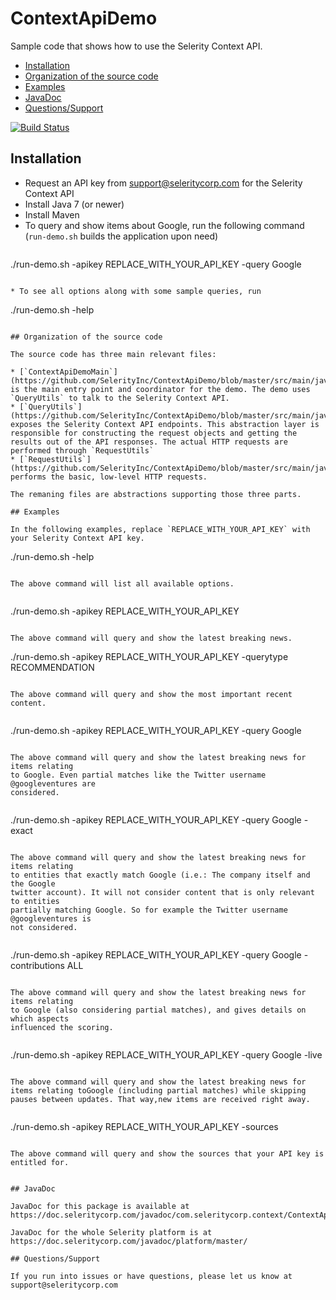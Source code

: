 # ContextApiDemo

Sample code that shows how to use the Selerity Context API.

* [Installation](#installation)
* [Organization of the source code](#organization-of-the-source-code)
* [Examples](#examples)
* [JavaDoc](#javadoc)
* [Questions/Support](#questionssupport)

[![Build Status](https://travis-ci.org/SelerityInc/ContextApiDemo.svg?branch=master)](https://travis-ci.org/SelerityInc/ContextApiDemo)

## Installation

* Request an API key from support@seleritycorp.com for the Selerity Context API
* Install Java 7 (or newer)
* Install Maven
* To query and show items about Google, run the following command (`run-demo.sh` builds the application upon need)
   ```
./run-demo.sh -apikey REPLACE_WITH_YOUR_API_KEY -query Google
```

* To see all options along with some sample queries, run
   ```
./run-demo.sh -help
```

## Organization of the source code

The source code has three main relevant files:

* [`ContextApiDemoMain`](https://github.com/SelerityInc/ContextApiDemo/blob/master/src/main/java/com/seleritycorp/context/ContextApiDemoMain.java) is the main entry point and coordinator for the demo. The demo uses `QueryUtils` to talk to the Selerity Context API.
* [`QueryUtils`](https://github.com/SelerityInc/ContextApiDemo/blob/master/src/main/java/com/seleritycorp/context/QueryUtils.java) exposes the Selerity Context API endpoints. This abstraction layer is responsible for constructing the request objects and getting the results out of the API responses. The actual HTTP requests are performed through `RequestUtils`
* [`RequestUtils`](https://github.com/SelerityInc/ContextApiDemo/blob/master/src/main/java/com/seleritycorp/context/RequestUtils.java) performs the basic, low-level HTTP requests.

The remaning files are abstractions supporting those three parts.

## Examples

In the following examples, replace `REPLACE_WITH_YOUR_API_KEY` with your Selerity Context API key.

```
./run-demo.sh -help
```

The above command will list all available options.


```
./run-demo.sh -apikey REPLACE_WITH_YOUR_API_KEY
```

The above command will query and show the latest breaking news.

```
./run-demo.sh -apikey REPLACE_WITH_YOUR_API_KEY -querytype RECOMMENDATION
```

The above command will query and show the most important recent content.


```
./run-demo.sh -apikey REPLACE_WITH_YOUR_API_KEY -query Google
```

The above command will query and show the latest breaking news for items relating
to Google. Even partial matches like the Twitter username @googleventures are
considered.


```
./run-demo.sh -apikey REPLACE_WITH_YOUR_API_KEY -query Google -exact
```

The above command will query and show the latest breaking news for items relating
to entities that exactly match Google (i.e.: The company itself and the Google
twitter account). It will not consider content that is only relevant to entities
partially matching Google. So for example the Twitter username @googleventures is
not considered.


```
./run-demo.sh -apikey REPLACE_WITH_YOUR_API_KEY -query Google -contributions ALL
```

The above command will query and show the latest breaking news for items relating
to Google (also considering partial matches), and gives details on which aspects
influenced the scoring.


```
./run-demo.sh -apikey REPLACE_WITH_YOUR_API_KEY -query Google -live
```

The above command will query and show the latest breaking news for items relating toGoogle (including partial matches) while skipping pauses between updates. That way,new items are received right away.


```
./run-demo.sh -apikey REPLACE_WITH_YOUR_API_KEY -sources
```

The above command will query and show the sources that your API key is entitled for.


## JavaDoc

JavaDoc for this package is available at https://doc.seleritycorp.com/javadoc/com.seleritycorp.context/ContextApiDemo/master/

JavaDoc for the whole Selerity platform is at https://doc.seleritycorp.com/javadoc/platform/master/

## Questions/Support

If you run into issues or have questions, please let us know at support@seleritycorp.com
